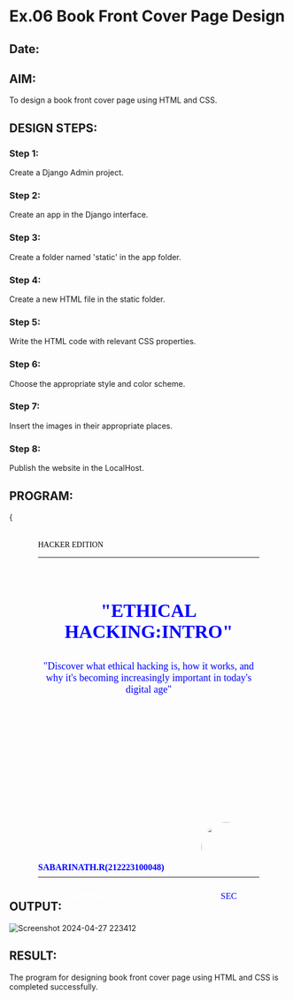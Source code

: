 # Ex.06 Book Front Cover Page Design
## Date:

## AIM:
To design a book front cover page using HTML and CSS.

## DESIGN STEPS:

### Step 1:
Create a Django Admin project.

### Step 2:
Create an app in the Django interface.

### Step 3:
Create a folder named 'static' in the app folder.

### Step 4:
Create a new HTML file in the static folder.

### Step 5:
Write the HTML code with relevant CSS properties.

### Step 6:
Choose the appropriate style and color scheme.

### Step 7:
Insert the images in their appropriate places.

### Step 8:
Publish the website in the LocalHost.

## PROGRAM:
<title>BOOK COVER</title> {
    <style> .bookpage{width: 400px;
height: 600px;
color:black;
margin-left: auto;
margin-right: auto;
padding: 20px;
font-family: ' Arial, sans-serif';
background-image: url(bcc.jpeg);
background-size: cover;
}


.insight{
color:azure;

}


.hrstyle{
width:100px;
}
.author{

display: inline;
position: relative;
color:rgb(255, 255, 255);
top:190px;

font-family:Georgia;
font-size: medium;
}
.booktitle{
color:blue;
font-family: Roquen;
font-size: larger;
text-align: center;
position: relative;
top: 30px;

}
.id {
width:400px;
position: relative;
top:180px;

}
.pub{
color:blue;
font-size: medium;
position: relative;
top:155px;
left:330px;
}
.ed{
color:blue;
font-size: medium;
font-family: Verdana;
position:relative;
top:85px;

}
.subtitle{
color:blue;
font-family:unicorn;
font-size: large;
position: relative;
top:40px;
text-align: center;
}
.myphoto {
position: relative;
margin-top: 20px; /* Adjust the margin-top to position the image below the subtitle */
margin-left: auto;
margin-right: auto;
left: 140px;
top: 185px;
width: 90px;
height: 90px;
border-radius: 50%;
overflow: hidden;
}

.myphoto img {
width: 100%;
height: 120%;
object-fit: cover;
}
</style>
<title>Book Cover Page</title>
</head>
<body>
<div class="bookpage">
<div class="insight">
    HACKER EDITION
</div>
<div class="hrstyle">
    <hr style="color:blanchedalmond">
</div>
<div class="booktitle">
    <h1>"ETHICAL HACKING:INTRO"</h1></div>
<div class="subtitle">
    "Discover what ethical hacking is, how it works, and why it's becoming increasingly important in today's digital age"
</div>
<div class="subtitle">
     
</div>

<br>
<br>
<br>
<br>

<div class="myphoto">
    <img src="my photo.jpg" width="120" height="120" >

</div>
<div class="id">
    <hr style="color:rgb(68, 24, 187)">
</div>
<div class="author">
   <p><b>FIRST EDITION </b></p>
</div>
<div class="pub">
    SEC
</div>
<div class="ed">
    <b>SABARINATH.R(212223100048)</b>
</div>
</div>
</body>

## OUTPUT:
![Screenshot 2024-04-27 223412](https://github.com/Sabari-2005/cover/assets/139338709/e89bd7f8-085f-499a-8f30-f8099418dc40)



## RESULT:
The program for designing book front cover page using HTML and CSS is completed successfully.
